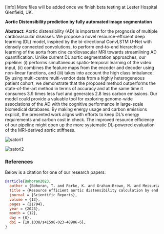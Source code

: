 [info] More files will be added once we finish beta testing at Lester Hospital Glenfield, UK.

**Aortic Distensibility prediction by fully automated image segmentation**

**Abstract**:
Aortic distensibility (AD) is important for the prognosis of multiple cardiovascular diseases. We propose a novel resource-efficient deep learning (DL) model, inspired by the bi-directional ConvLSTM U-Net with densely connected convolutions, to perform end-to-end hierarchical learning of the aorta from cine cardiovascular MRI towards streamlining AD quantification. Unlike current DL aortic segmentation approaches, our pipeline: (i) performs simultaneous spatio-temporal learning of the video input, (ii) combines the feature maps from the encoder and decoder using non-linear functions, and (iii) takes into account the high class imbalance. By using multi-centre multi-vendor data from a highly heterogeneous patient cohort, we demonstrate that the proposed method outperforms the state-of-the-art method in terms of accuracy and at the same time it consumes 
 3.9 times less fuel and generates 
 2.8 less carbon emissions. Our model could provide a valuable tool for exploring genome-wide associations of the AD with the cognitive performance in large-scale biomedical databases. By making energy usage and carbon emissions explicit, the presented work aligns with efforts to keep DL’s energy requirements and carbon cost in check. The improved resource efficiency of our pipeline might open up the more systematic DL-powered evaluation of the MRI-derived aortic stiffness.

![satori1](https://github.com/tuanaqeelbohoran/Aortic-Distensibility/assets/120468459/f57fb3ff-1f47-40fe-8e75-8d0040a3d8a1)





![satori2](https://github.com/tuanaqeelbohoran/Aortic-Distensibility/assets/120468459/acad6823-55e7-4b40-bca6-3f38c3bb3b0a)

### References

Below is a citation for one of our research papers:

```bibtex
@article{Bohoran2023,
  author = {Bohoran, T. and Parke, K. and Graham-Brown, M. and Meisuria, M. and Singh, A. and Wormleighton, J. and Adlam, D. and Gopalan, D. and Davies, M. and Williams, B. and Brown, M. and McCann, G. and Giannakidis, A.},
  title = {Resource efficient aortic distensibility calculation by end to end spatiotemporal learning of aortic lumen from multicentre multivendor multidisease CMR images},
  journal = {Scientific Reports},
  volume = {13},
  pages = {21794},
  year = {2023},
  month = {12},
  day = {8},
  doi = {10.1038/s41598-023-48986-6},
}

